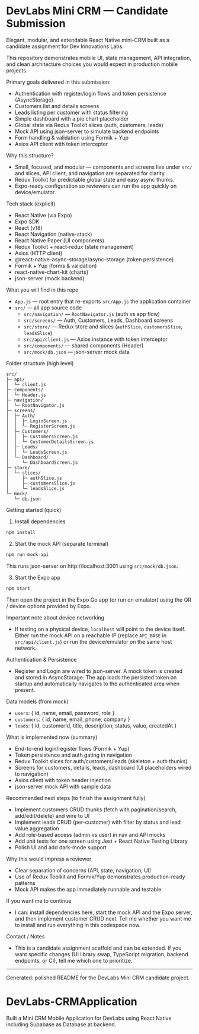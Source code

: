 # DevLabs Mini CRM — Candidate Submission

Elegant, modular, and extendable React Native mini-CRM built as a candidate assignment for Dev Innovations Labs.

This repository demonstrates mobile UI, state management, API integration, and clean architecture choices you would expect in production mobile projects.

Primary goals delivered in this submission:
- Authentication with register/login flows and token persistence (AsyncStorage)
- Customers list and details screens
- Leads listing per customer with status filtering
- Simple dashboard with a pie chart placeholder
- Global state via Redux Toolkit slices (auth, customers, leads)
- Mock API using json-server to simulate backend endpoints
- Form handling & validation using Formik + Yup
- Axios API client with token interceptor

Why this structure?
- Small, focused, and modular — components and screens live under `src/` and slices, API client, and navigation are separated for clarity.
- Redux Toolkit for predictable global state and easy async thunks.
- Expo-ready configuration so reviewers can run the app quickly on device/emulator.

Tech stack (explicit)
- React Native (via Expo)
- Expo SDK
- React (v18)
- React Navigation (native-stack)
- React Native Paper (UI components)
- Redux Toolkit + react-redux (state management)
- Axios (HTTP client)
- @react-native-async-storage/async-storage (token persistence)
- Formik + Yup (forms & validation)
- react-native-chart-kit (charts)
- json-server (mock backend)

What you will find in this repo
- `App.js` — root entry that re-exports `src/App.js` the application container
- `src/` — all app source code
  - `src/navigation/` — `RootNavigator.js` (auth vs app flow)
  - `src/screens/` — Auth, Customers, Leads, Dashboard screens
  - `src/store/` — Redux store and slices (`authSlice`, `customersSlice`, `leadsSlice`)
  - `src/api/client.js` — Axios instance with token interceptor
  - `src/components/` — shared components (Header)
  - `src/mock/db.json` — json-server mock data

Folder structure (high level)

```
src/
├─ api/
│  └─ client.js
├─ components/
│  └─ Header.js
├─ navigation/
│  └─ RootNavigator.js
├─ screens/
│  ├─ Auth/
│  │  ├─ LoginScreen.js
│  │  └─ RegisterScreen.js
│  ├─ Customers/
│  │  ├─ CustomersScreen.js
│  │  └─ CustomerDetailsScreen.js
│  ├─ Leads/
│  │  └─ LeadsScreen.js
│  └─ Dashboard/
│     └─ DashboardScreen.js
├─ store/
│  └─ slices/
│     ├─ authSlice.js
│     ├─ customersSlice.js
│     └─ leadsSlice.js
└─ mock/
   └─ db.json
```

Getting started (quick)

1. Install dependencies

```bash
npm install
```

2. Start the mock API (separate terminal)

```bash
npm run mock-api
```

This runs json-server on http://localhost:3001 using `src/mock/db.json`.

3. Start the Expo app

```bash
npm start
```

Then open the project in the Expo Go app (or run on emulator) using the QR / device options provided by Expo.

Important note about device networking
- If testing on a physical device, `localhost` will point to the device itself. Either run the mock API on a reachable IP (replace `API_BASE` in `src/api/client.js`) or run the device/emulator on the same host network.

Authentication & Persistence
- Register and Login are wired to json-server. A mock token is created and stored in AsyncStorage. The app loads the persisted token on startup and automatically navigates to the authenticated area when present.

Data models (from mock)
- `users`: { id, name, email, password, role }
- `customers`: { id, name, email, phone, company }
- `leads`: { id, customerId, title, description, status, value, createdAt }

What is implemented now (summary)
- End-to-end login/register flows (Formik + Yup)
- Token persistence and auth gating in navigation
- Redux Toolkit slices for auth/customers/leads (skeleton + auth thunks)
- Screens for customers, details, leads, dashboard (UI placeholders wired to navigation)
- Axios client with token header injection
- json-server mock API with sample data

Recommended next steps (to finish the assignment fully)
- Implement customers CRUD thunks (fetch with pagination/search, add/edit/delete) and wire to UI
- Implement leads CRUD (per-customer) with filter by status and lead value aggregation
- Add role-based access (admin vs user) in nav and API mocks
- Add unit tests for one screen using Jest + React Native Testing Library
- Polish UI and add dark-mode support

Why this would impress a reviewer
- Clear separation of concerns (API, state, navigation, UI)
- Use of Redux Toolkit and Formik/Yup demonstrates production-ready patterns
- Mock API makes the app immediately runnable and testable

If you want me to continue
- I can: install dependencies here, start the mock API and the Expo server, and then implement customer CRUD next. Tell me whether you want me to install and run everything in this codespace now.

Contact / Notes
- This is a candidate assignment scaffold and can be extended. If you want specific changes (UI library swap, TypeScript migration, backend endpoints, or CI), tell me which one to prioritize.

---
Generated: polished README for the DevLabs Mini CRM candidate project.
# DevLabs-CRMApplication
Built a Mini CRM Mobile Application for DevLabs using React Native including Supabase as Database at backend.
